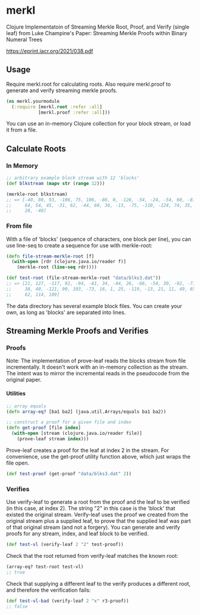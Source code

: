 # merkl
Clojure Implementatoin of Streaming Merkle Root, Proof, and Verify (single leaf) from Luke Champine's Paper: Streaming Merkle Proofs within Binary Numeral Trees
	
https://eprint.iacr.org/2021/038.pdf


## Usage

Require merkl.root for calculating roots. Also require merkl.proof to generate and verify streaming merkle proofs.

```clojure
(ns merkl.yourmodule
  (:require [merkl.root :refer :all]
            [merkl.proof :refer :all]))
```

You can use an in-memory Clojure collection for your block stream, or load it from a file.

## Calculate Roots

### In Memory

```clojure
;; arbitrary example block stream with 12 'blocks'
(def blkstream (mapv str (range 12)))

(merkle-root blkstream)
;; => [-40, 80, 93, -106, 75, 106, -86, 0, -126, -54, -24, -54, 60, -81, 3,
;;     64, 54, 45, -31, 62, -44, 60, 36, -13, -75, -110, -124, 74, 35, -87,
;;     28, -40]
```

### From file

With a file of 'blocks' (sequence of characters, one block per line), you can use line-seq to create a sequence for use with merkle-root:

```clojure
(defn file-stream-merkle-root [f]
  (with-open [rdr (clojure.java.io/reader f)]
    (merkle-root (line-seq rdr))))

(def test-root (file-stream-merkle-root "data/blks3.dat"))
;; => [21, 127, -117, 92, -94, -81, 34, -44, 26, -66, -54, 30, -92, -71,
;;     38, 40, -121, 90, 103, -73, 16, 1, 25, -119, -13, 21, 11, 49, 65,
;;     62, 114, 109]
```

The data directory has several example block files. You can create your own, as long as 'blocks' are separated into lines.

## Streaming Merkle Proofs and Verifies

### Proofs

Note: The implementation of prove-leaf reads the blocks stream from file incrementally. It doesn't work with an in-memory collection as the stream. The intent was to mirror the incremental reads in the pseudocode from the original paper.

#### Utilities
```clojure
;; array equals
(defn array-eq? [ba1 ba2] (java.util.Arrays/equals ba1 ba2))

;; construct a proof for a given file and index
(defn get-proof [file index]
  (with-open [stream (clojure.java.io/reader file)]
    (prove-leaf stream index)))
```

Prove-leaf creates a proof for the leaf at index 2 in the stream. For convenience, use the get-proof utility function above, which just wraps the file open.

```clojure
(def test-proof (get-proof "data/blks3.dat" 2))
```

### Verifies

Use verify-leaf to generate a root from the proof and the leaf to be verified (in this case, at index 2). The string "2" in this case is the 'block' that existed the original stream. Verify-leaf uses the proof we created from the original stream plus a supplied leaf, to prove that the supplied leaf was part of that original stream (and not a forgery). You can generate and verify proofs for any stream, index, and leaf block to be verified.

```clojure
(def test-vl (verify-leaf 2 "2" test-proof))
```

Check that the root returned from verify-leaf matches the known root:

```clojure
(array-eq? test-root test-vl)
;; true
```

Check that supplying a different leaf to the verify produces a different root, and therefore the verification fails:

```clojure
(def test-vl-bad (verify-leaf 2 "x" r3-proof))
;; false
```
